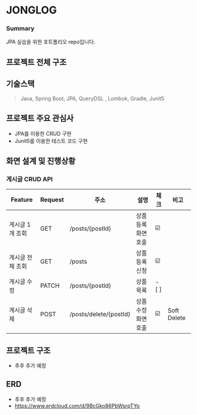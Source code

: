 # JONGLOG

### Summary
JPA 실습을 위한 포트폴리오 repo입니다.

## 프로젝트 전체 구조

## 기술스택
>Java, Spring Boot, JPA, QueryDSL , Lombok, Gradle, Junit5

## 프로젝트 주요 관심사
- JPA를 이용한 CRUD 구현
- Junit5를 이용한 테스트 코드 구현

## 화면 설계 및 진행상황

### 게시글 CRUD API
| Feature   | Request | 주소                     | 설명          | 체크    | 비고          
|-----------|---------|------------------------|-------------|-------|-------------|
| 게시글 1개 조회 | GET     | /posts/{postId}        | 상품 등록 화면 호출 | ☑️    |             |
| 게시글 전체 조회 | GET     | /posts                 | 상품 등록 신청    | ☑️    |             |
| 게시글 수정    | PATCH   | /posts/{postId}        | 상품 목록       | - [ ] |             |
| 게시글 삭제    | POST    | /posts/delete/{postId} | 상품 수정 화면 호출 | ☑️    | Soft Delete |


## 프로젝트 구조
- 추후 추가 예정

## ERD
- 추후 추가 예정
- https://www.erdcloud.com/d/9BcGko86PbWsrpTYo
